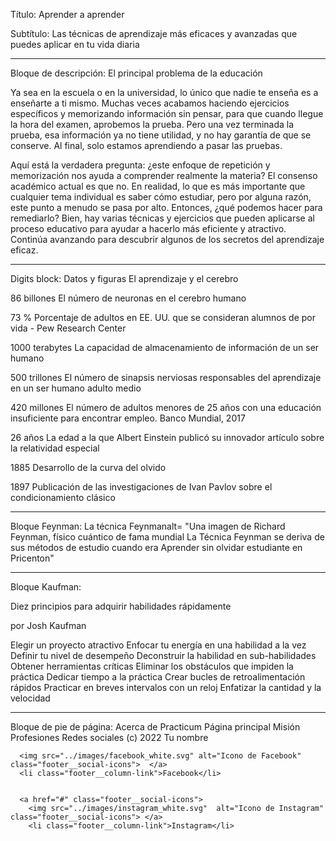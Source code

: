 Título: Aprender a aprender

Subtítulo: Las técnicas de aprendizaje más eficaces y avanzadas que puedes aplicar en tu vida diaria


___________________________
Bloque de descripción: 
El principal problema de la educación

Ya sea en la escuela o en la universidad, lo único que nadie te enseña es a enseñarte a ti mismo. Muchas veces acabamos haciendo ejercicios específicos y memorizando información sin pensar, para que cuando llegue la hora del examen, aprobemos la prueba. Pero una vez terminada la prueba, esa información ya no tiene utilidad, y no hay garantía de que se conserve. Al final, solo estamos aprendiendo a pasar las pruebas.

Aquí está la verdadera pregunta: ¿este enfoque de repetición y memorización nos ayuda a comprender realmente la materia? El consenso académico actual es que no. En realidad, lo que es más importante que cualquier tema individual es saber cómo estudiar, pero por alguna razón, este punto a menudo se pasa por alto. Entonces, ¿qué podemos hacer para remediarlo?
Bien, hay varias técnicas y ejercicios que pueden aplicarse al proceso educativo para ayudar a hacerlo más eficiente y atractivo. Continúa avanzando para descubrir algunos de los secretos del aprendizaje eficaz.


___________________________
Digits block:
Datos y figuras
El aprendizaje y el cerebro

86 billones
El número de neuronas en el cerebro humano

73 %
Porcentaje de adultos en EE. UU. que se consideran alumnos de por vida - Pew Research Center

1000 terabytes
La capacidad de almacenamiento de información de un ser humano

500 trillones
El número de sinapsis nerviosas responsables del aprendizaje en un ser humano adulto medio

420 millones
El número de adultos menores de 25 años con una educación insuficiente para encontrar empleo. Banco Mundial, 2017

26 años
La edad a la que Albert Einstein publicó su innovador artículo sobre la relatividad especial

1885
Desarrollo de la curva del olvido

1897
Publicación de las investigaciones de Ivan Pavlov sobre el condicionamiento clásico

___________________________
Bloque Feynman:
La técnica Feynmanalt= "Una imagen de Richard Feynman, físico cuántico de fama mundial La Técnica Feynman se deriva de sus métodos de estudio cuando era 
Aprender sin olvidar
estudiante en Pricenton"

___________________________
Bloque Kaufman:

Diez principios para adquirir habilidades rápidamente

por Josh Kaufman

Elegir un proyecto atractivo
Enfocar tu energía en una habilidad a la vez
Definir tu nivel de desempeño
Deconstruir la habilidad en sub-habilidades
Obtener herramientas críticas
Eliminar los obstáculos que impiden la práctica
Dedicar tiempo a la práctica
Crear bucles de retroalimentación rápidos
Practicar en breves intervalos con un reloj
Enfatizar la cantidad y la velocidad


___________________________
Bloque de pie de página:
Acerca de Practicum
Página principal
Misión
Profesiones
Redes sociales
(c) 2022 Tu nombre






      <img src="../images/facebook_white.svg" alt="Icono de Facebook" class="footer__social-icons">  </a>
      <li class="footer__column-link">Facebook</li>


      <a href="#" class="footer__social-icons">
        <img src="../images/instagram_white.svg"  alt="Icono de Instagram"  class="footer__social-icons"> </a> 
        <li class="footer__column-link">Instagram</li>

